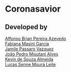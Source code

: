 # Coronasavior

## Developed by
[Affonso Brian Pereira Azevedo](https://github.com/affonsobrian) <br>
[Fabiana Masini Garcia](https://github.com/fabianamasini)<br>
[Jamile Passaro Vazquez](https://github.com/jamiscript)<br>
[João Pedro Misutani Alves](https://github.com/JoaoMisutaniAlves)<br>
[Kevin de Souza Almeida](https://github.com/kevin-almeida9)<br>
[Lucas Senne Moura Leite](https://github.com/rhcpsenne)<br>
